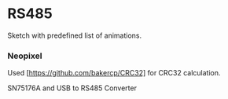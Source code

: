 # RS485

Sketch with predefined list of animations.

### Neopixel

Used [https://github.com/bakercp/CRC32] for CRC32 calculation.

SN75176A and USB to RS485 Converter